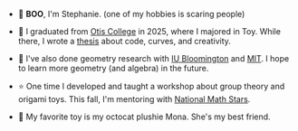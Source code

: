 - 👻 **BOO**, I'm Stephanie.  (one of my hobbies is scaring people)

- 🧸 I graduated from [Otis College](https://www.otis.edu/programs/undergraduate/bfa-toy-design/index.html) in 2025, where I majored in Toy.  While there, I wrote a [thesis](https://drive.google.com/file/d/12hIC_CobNBcgrOpdmZ8-biVrBif1hAXR/view) about code, curves, and creativity.
- 💠 I've also done geometry research with [IU Bloomington](https://math.indiana.edu/undergraduate/reu-summer-research-program/past-reu/2024/index.html) and [MIT](https://sgi.mit.edu/).  I hope to learn more geometry (and algebra) in the future.
- ⭐️ One time I developed and taught a workshop about group theory and origami toys.  This fall, I'm mentoring with [National Math Stars](https://nationalmathstars.org/).
- 🥰 My favorite toy is my octocat plushie Mona.  She's my best friend.   

<!---
ToyTeX/ToyTeX is a ✨ special ✨ repository because its `README.md` (this file) appears on your GitHub profile.

--->
